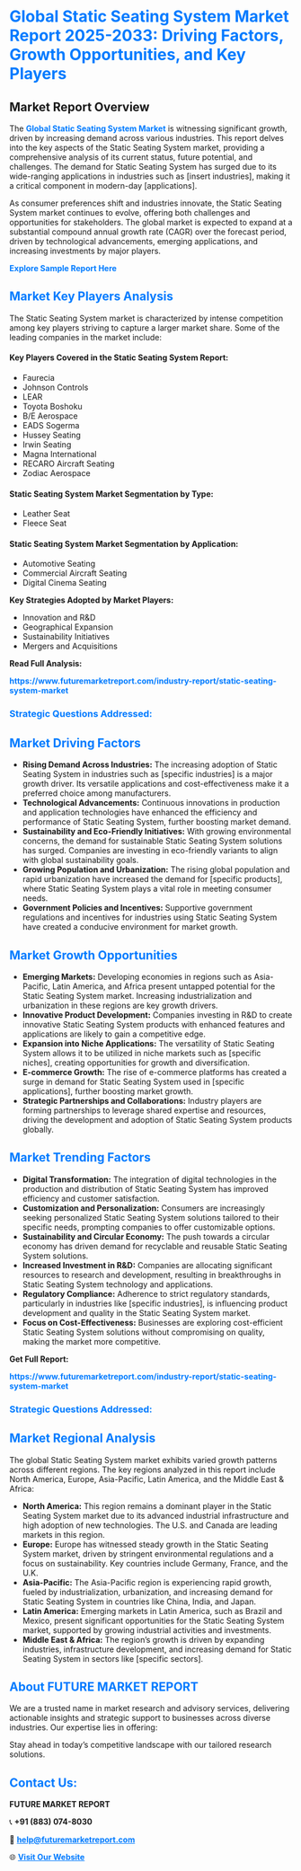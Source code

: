 <h1 style="color: #007BFF;">Global Static Seating System Market Report 2025-2033: Driving Factors, Growth Opportunities, and Key Players</h1>

<section id="overview">
<h2>Market Report Overview</h2>
<p>The <a href="https://www.futuremarketreport.com/industry-report/static-seating-system-market" style="color: #007BFF; text-decoration: none;"><strong>Global Static Seating System Market</strong></a> is witnessing significant growth, driven by increasing demand across various industries. This report delves into the key aspects of the Static Seating System market, providing a comprehensive analysis of its current status, future potential, and challenges. The demand for Static Seating System has surged due to its wide-ranging applications in industries such as [insert industries], making it a critical component in modern-day [applications].</p>
<p>As consumer preferences shift and industries innovate, the Static Seating System market continues to evolve, offering both challenges and opportunities for stakeholders. The global market is expected to expand at a substantial compound annual growth rate (CAGR) over the forecast period, driven by technological advancements, emerging applications, and increasing investments by major players.</p>
</section>

<section id="overview">
<p><a href="https://www.futuremarketreport.com/request-sample/reportId=54877" style="color: #007BFF; text-decoration: none;"><strong>Explore Sample Report Here</strong></a></p>
</section>

<section id="key-players">
<h2 style="color: #007BFF;">Market Key Players Analysis</h2>
<p>The Static Seating System market is characterized by intense competition among key players striving to capture a larger market share. Some of the leading companies in the market include:</p>
<h4>Key Players Covered in the Static Seating System Report:</h4>
<ul><li>Faurecia</li><li>Johnson Controls</li><li>LEAR</li><li>Toyota Boshoku</li><li>B/E Aerospace</li><li>EADS Sogerma</li><li>Hussey Seating</li><li>Irwin Seating</li><li>Magna International</li><li>RECARO Aircraft Seating</li><li>Zodiac Aerospace</li></ul>
<h4>Static Seating System Market Segmentation by Type:</h4>
<ul><li>Leather Seat</li><li>Fleece Seat</li></ul>

<h4>Static Seating System Market Segmentation by Application:</h4>
<ul><li>Automotive Seating</li><li>Commercial Aircraft Seating</li><li>Digital Cinema Seating</li></ul>
<p><strong>Key Strategies Adopted by Market Players:</strong></p>
<ul>
<li>Innovation and R&D</li>
<li>Geographical Expansion</li>
<li>Sustainability Initiatives</li>
<li>Mergers and Acquisitions</li>
</ul>
</section>

<section>
<p><strong>Read Full Analysis: </strong></p><a href="https://www.futuremarketreport.com/industry-report/static-seating-system-market" style="color: #007BFF; text-decoration: none;"><strong>https://www.futuremarketreport.com/industry-report/static-seating-system-market</strong></a>
<h3 style="color: #007BFF;">Strategic Questions Addressed:</h3>
</section>

<section id="driving-factors">
<h2 style="color: #007BFF;">Market Driving Factors</h2>
<ul>
<li><strong>Rising Demand Across Industries:</strong> The increasing adoption of Static Seating System in industries such as [specific industries] is a major growth driver. Its versatile applications and cost-effectiveness make it a preferred choice among manufacturers.</li>
<li><strong>Technological Advancements:</strong> Continuous innovations in production and application technologies have enhanced the efficiency and performance of Static Seating System, further boosting market demand.</li>
<li><strong>Sustainability and Eco-Friendly Initiatives:</strong> With growing environmental concerns, the demand for sustainable Static Seating System solutions has surged. Companies are investing in eco-friendly variants to align with global sustainability goals.</li>
<li><strong>Growing Population and Urbanization:</strong> The rising global population and rapid urbanization have increased the demand for [specific products], where Static Seating System plays a vital role in meeting consumer needs.</li>
<li><strong>Government Policies and Incentives:</strong> Supportive government regulations and incentives for industries using Static Seating System have created a conducive environment for market growth.</li>
</ul>
</section>

<section id="growth-opportunities">
<h2 style="color: #007BFF;">Market Growth Opportunities</h2>
<ul>
<li><strong>Emerging Markets:</strong> Developing economies in regions such as Asia-Pacific, Latin America, and Africa present untapped potential for the Static Seating System market. Increasing industrialization and urbanization in these regions are key growth drivers.</li>
<li><strong>Innovative Product Development:</strong> Companies investing in R&D to create innovative Static Seating System products with enhanced features and applications are likely to gain a competitive edge.</li>
<li><strong>Expansion into Niche Applications:</strong> The versatility of Static Seating System allows it to be utilized in niche markets such as [specific niches], creating opportunities for growth and diversification.</li>
<li><strong>E-commerce Growth:</strong> The rise of e-commerce platforms has created a surge in demand for Static Seating System used in [specific applications], further boosting market growth.</li>
<li><strong>Strategic Partnerships and Collaborations:</strong> Industry players are forming partnerships to leverage shared expertise and resources, driving the development and adoption of Static Seating System products globally.</li>
</ul>
</section>

<section id="trending-factors">
<h2 style="color: #007BFF;">Market Trending Factors</h2>
<ul>
<li><strong>Digital Transformation:</strong> The integration of digital technologies in the production and distribution of Static Seating System has improved efficiency and customer satisfaction.</li>
<li><strong>Customization and Personalization:</strong> Consumers are increasingly seeking personalized Static Seating System solutions tailored to their specific needs, prompting companies to offer customizable options.</li>
<li><strong>Sustainability and Circular Economy:</strong> The push towards a circular economy has driven demand for recyclable and reusable Static Seating System solutions.</li>
<li><strong>Increased Investment in R&D:</strong> Companies are allocating significant resources to research and development, resulting in breakthroughs in Static Seating System technology and applications.</li>
<li><strong>Regulatory Compliance:</strong> Adherence to strict regulatory standards, particularly in industries like [specific industries], is influencing product development and quality in the Static Seating System market.</li>
<li><strong>Focus on Cost-Effectiveness:</strong> Businesses are exploring cost-efficient Static Seating System solutions without compromising on quality, making the market more competitive.</li>
</ul>
</section>

<section>
<p><strong>Get Full Report: </strong></p><a href="https://www.futuremarketreport.com/industry-report/static-seating-system-market" style="color: #007BFF; text-decoration: none;"><strong>https://www.futuremarketreport.com/industry-report/static-seating-system-market</strong></a>
<h3 style="color: #007BFF;">Strategic Questions Addressed:</h3>
</section>


<section id="regional-analysis">
<h2 style="color: #007BFF;">Market Regional Analysis</h2>
<p>The global Static Seating System market exhibits varied growth patterns across different regions. The key regions analyzed in this report include North America, Europe, Asia-Pacific, Latin America, and the Middle East & Africa:</p>
<ul>
<li><strong>North America:</strong> This region remains a dominant player in the Static Seating System market due to its advanced industrial infrastructure and high adoption of new technologies. The U.S. and Canada are leading markets in this region.</li>
<li><strong>Europe:</strong> Europe has witnessed steady growth in the Static Seating System market, driven by stringent environmental regulations and a focus on sustainability. Key countries include Germany, France, and the U.K.</li>
<li><strong>Asia-Pacific:</strong> The Asia-Pacific region is experiencing rapid growth, fueled by industrialization, urbanization, and increasing demand for Static Seating System in countries like China, India, and Japan.</li>
<li><strong>Latin America:</strong> Emerging markets in Latin America, such as Brazil and Mexico, present significant opportunities for the Static Seating System market, supported by growing industrial activities and investments.</li>
<li><strong>Middle East & Africa:</strong> The region’s growth is driven by expanding industries, infrastructure development, and increasing demand for Static Seating System in sectors like [specific sectors].</li>
</ul>
</section>

<footer>
<h2 style="color: #007BFF;">About FUTURE MARKET REPORT</h2>
<p>We are a trusted name in market research and advisory services, delivering actionable insights and strategic support to businesses across diverse industries. Our expertise lies in offering:</p>

<p>Stay ahead in today’s competitive landscape with our tailored research solutions.</p>

<h2 style="color: #007BFF;">Contact Us:</h2>
<p><strong>FUTURE MARKET REPORT</strong></p>
<p>📞 <strong>+91 (883) 074-8030</strong></p>
<p>📧 <strong><a href="mailto:help@futuremarketreport.com" style="color: #007BFF;">help@futuremarketreport.com</a></strong></p>
<p>🌐 <strong><a href="https://www.futuremarketreport.com/" style="color: #007BFF;">Visit Our Website</a></strong></p>
</footer>